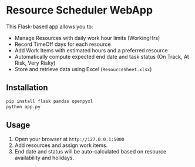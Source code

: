 
# Resource Scheduler WebApp

This Flask-based app allows you to:

- Manage Resources with daily work hour limits (WorkingHrs)
- Record TimeOff days for each resource
- Add Work Items with estimated hours and a preferred resource
- Automatically compute expected end date and task status (On Track, At Risk, Very Risky)
- Store and retrieve data using Excel (`ResourceSheet.xlsx`)

## Installation

```bash
pip install flask pandas openpyxl
python app.py
```

## Usage

1. Open your browser at `http://127.0.0.1:5000`
2. Add resources and assign work items.
3. End date and status will be auto-calculated based on resource availability and holidays.
